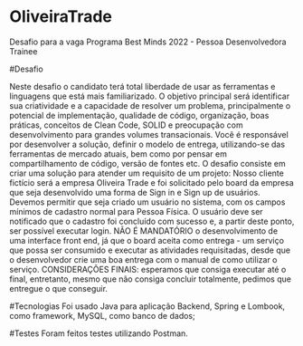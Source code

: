 # OliveiraTrade
Desafio para a vaga Programa Best Minds 2022 - Pessoa Desenvolvedora Trainee


#Desafio

Neste desafio o candidato terá total liberdade de usar as ferramentas e linguagens que está mais familiarizado. O objetivo principal será identificar sua criatividade e a capacidade de resolver um problema, principalmente o potencial de implementação, qualidade de código, organização, boas práticas, conceitos de Clean Code, SOLID e preocupação com desenvolvimento para grandes volumes transacionais. Você é responsável por desenvolver a solução, definir o modelo de entrega, utilizando-se das ferramentas de mercado atuais, bem como por pensar em compartilhamento de código, versão de fontes etc. O desafio consiste em criar uma solução para atender um requisito de um projeto: Nosso cliente fictício será a empresa Oliveira Trade e foi solicitado pelo board da empresa que seja desenvolvido uma forma de Sign in e Sign up de usuários. Devemos permitir que seja criado um usuário no sistema, com os campos mínimos de cadastro normal para Pessoa Física. O usuário deve ser notificado que o cadastro foi concluído com sucesso e, a partir deste ponto, ser possível executar login. NÃO É MANDATÓRIO o desenvolvimento de uma interface front end, já que o board aceita como entrega - um serviço que possa ser consumido e executar as atividades requisitadas, desde que o desenvolvedor crie uma boa entrega com o manual de como utilizar o serviço. CONSIDERAÇÕES FINAIS: esperamos que consiga executar até o final, entretanto, mesmo que não consiga concluir totalmente, pedimos que entregue o que conseguir.

#Tecnologias
Foi usado Java para aplicação Backend,
Spring e Lombook, como framework,
MySQL, como banco de dados;

#Testes
Foram feitos testes utilizando Postman.
